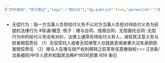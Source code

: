 ```yaml
---
{"文件类别":"学习笔记","tags":["知识点"],"dg-publish":true,"permalink":"/学习笔记studyup/知识点cheese/无偿行为/","dgPassFrontmatter":true,"created":"2024-09-13T08:54:58.864+08:00","updated":"2024-09-30T11:33:53.607+08:00"}
---
```


- 无偿行为：指一方当事人负担给付义务不以对方当事人负担对待给付义务为前提的法律行为 #背诵/概念 
·例子：赠与合同、借用合同、无偿委托合同
·无偿行为中的给付义务没有对价，法律上通常优待给付义务人，减轻其注意义务与损害赔偿责任
（1）无偿受托人或者无偿保管人仅就故意或者重大过失承担损害赔偿责任
（2）赠与人在赠与财产权利移转之前享有任意撤销权>>> [[法条/法条细则/中华人民共和国民法典#^t658\|民第 658 条Ⅰ]]